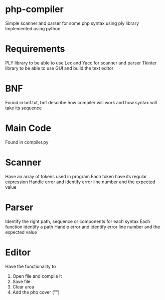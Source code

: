 # php-compiler
Simple scanner and parser for some php syntax using ply library 
Implemented using python

# Requirements
PLY library to be able to use Lex and Yacc for scanner and parser
Tkinter library to be able to use GUI and build the text editor

# BNF
Found in bnf.txt, bnf describe how compiler will work and how syntax will take its sequence

# Main Code
Found in compiler.py
 
# Scanner
Have an array of tokens used in program
Each token have its regular expression
Handle error and identify error line number and the expected value

# Parser
Identify the right path, sequence or components for each syntax
Each function identify a path
Handle error and identify error line number and the expected value

# Editor
Have the functionality to 
1) Open file and compile it
2) Save file
3) Clear area
4) Add the php cover ("<?php ?>")


